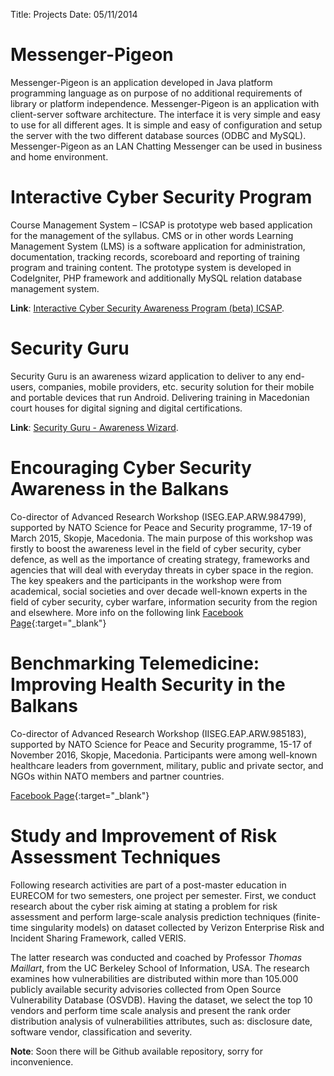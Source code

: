 Title: Projects
Date: 05/11/2014

# Messenger-Pigeon

Messenger-Pigeon is an application developed in Java platform programming language as on purpose of no additional requirements of library or platform independence. Messenger-Pigeon is an application with client-server software architecture. The interface it is very simple and easy to use for all different ages. It is simple and easy of configuration and setup the server with the two different database sources (ODBC and MySQL). Messenger-Pigeon as an LAN Chatting Messenger can be used in business and home environment.

# Interactive Cyber Security Program

Course Management System – ICSAP is prototype web based application for the management of the syllabus. CMS or in other words Learning Management System (LMS) is a software application for administration, documentation, tracking records, scoreboard and reporting of training program and training content. The prototype system is developed in CodeIgniter, PHP framework and additionally MySQL relation database management system.

**Link**: [Interactive Cyber Security Awareness Program (beta) ICSAP][1f984933].

  [1f984933]: http://cybersecurity.mk/icsap/ "Interactive Cyber Security Awareness Program (beta) ICSAP"

# Security Guru

Security Guru is an awareness wizard application to deliver to any
end-users, companies, mobile providers, etc. security solution for
their mobile and portable devices that run Android. Delivering
training in Macedonian court houses for digital signing and digital
certifications.

**Link**: [Security Guru - Awareness Wizard][9b2f9ab4].

  [9b2f9ab4]: http://cybersecurity.mk/security-guru/ "Security Guru - Awareness Wizard"

# Encouraging Cyber Security Awareness in the Balkans

Co-director of Advanced Research Workshop (ISEG.EAP.ARW.984799),
supported by NATO Science for Peace and Security programme, 17-19 of
March 2015, Skopje, Macedonia. The main purpose of this workshop was
firstly to boost the awareness level in the field of cyber security,
cyber defence, as well as the importance of creating strategy,
frameworks and agencies that will deal with everyday threats in cyber
space in the region. The key speakers and the participants in the
workshop were from academical, social societies and over decade
well-known experts in the field of cyber security, cyber warfare,
information security from the region and elsewhere.
More info on the following link
[Facebook Page](https://www.facebook.com/NATOECSAB){:target="_blank"}

# Benchmarking Telemedicine: Improving Health Security in the Balkans

Co-director of Advanced Research Workshop (IISEG.EAP.ARW.985183), supported by NATO Science for Peace and Security programme, 15-17 of November 2016, Skopje, Macedonia. Participants were among well-known healthcare leaders from government, military, public and private sector, and NGOs within NATO members and partner countries.

[Facebook Page](https://www.facebook.com/Benchmarking-Telemedicine-Improving-Health-Security-in-the-Balkans-162481794218039/){:target="_blank"}

# Study and Improvement of Risk Assessment Techniques

Following research activities are part of a post-master education in EURECOM for two semesters, one project per semester. First, we conduct research about the cyber risk aiming at stating a problem for risk assessment and perform large-scale analysis prediction techniques (finite-time singularity models) on dataset collected by Verizon Enterprise Risk and Incident Sharing Framework, called VERIS.

The latter research was conducted and coached by Professor *Thomas Maillart*, from the UC Berkeley School of Information, USA. The research examines how vulnerabilities are distributed within more than 105.000 publicly available security advisories collected from Open Source Vulnerability Database (OSVDB). Having the dataset, we select the top 10 vendors and perform time scale analysis and present the rank order distribution analysis of vulnerabilities attributes, such as: disclosure date, software vendor, classification and severity.


**Note**: Soon there will be Github available repository, sorry for inconvenience.
